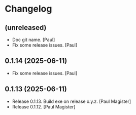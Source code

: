 Changelog
=========


(unreleased)
------------
- Doc git name. [Paul]
- Fix some release issues. [Paul]


0.1.14 (2025-06-11)
-------------------
- Fix some release issues. [Paul]


0.1.13 (2025-06-11)
-------------------
- Release 0.1.13. Build exe on release x.y.z. [Paul Magister]
- Release 0.1.12. [Paul Magister]


